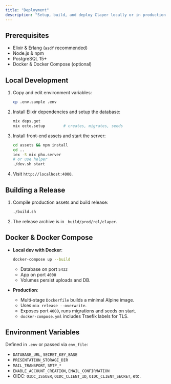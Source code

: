 ```yaml
---
title: "Deployment"
description: "Setup, build, and deploy Claper locally or in production."
---
```


## Prerequisites

- Elixir & Erlang (`asdf` recommended)
- Node.js & npm
- PostgreSQL 15+
- Docker & Docker Compose (optional)

## Local Development

1. Copy and edit environment variables:

   ```bash
   cp .env.sample .env
   ```

2. Install Elixir dependencies and setup the database:

   ```bash
   mix deps.get
   mix ecto.setup        # creates, migrates, seeds
   ```

3. Install front-end assets and start the server:

   ```bash
   cd assets && npm install
   cd ..
   iex -S mix phx.server
   # or use helper
   ./dev.sh start
   ```

4. Visit `http://localhost:4000`.

## Building a Release

1. Compile production assets and build release:

   ```bash
   ./build.sh
   ```

2. The release archive is in `_build/prod/rel/claper`.

## Docker & Docker Compose

- **Local dev with Docker**:

  ```bash
  docker-compose up --build
  ```

  - Database on port `5432`
  - App on port `4000`
  - Volumes persist uploads and DB.

- **Production**:

  - Multi-stage `Dockerfile` builds a minimal Alpine image.
  - Uses `mix release --overwrite`.
  - Exposes port `4000`, runs migrations and seeds on start.
  - `docker-compose.yml` includes Traefik labels for TLS.

## Environment Variables

Defined in `.env` or passed via `env_file`:

- `DATABASE_URL`, `SECRET_KEY_BASE`
- `PRESENTATION_STORAGE_DIR`
- `MAIL_TRANSPORT`, `SMTP_*`
- `ENABLE_ACCOUNT_CREATION`, `EMAIL_CONFIRMATION`
- OIDC: `OIDC_ISSUER`, `OIDC_CLIENT_ID`, `OIDC_CLIENT_SECRET`, etc.